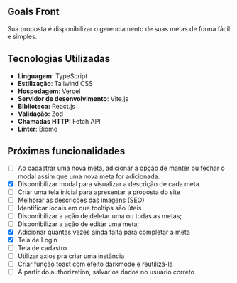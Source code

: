 ## Goals Front

Sua proposta é disponibilizar o gerenciamento de suas metas de forma fácil e simples.

## Tecnologias Utilizadas

- **Linguagem:** TypeScript
- **Estilização**: Tailwind CSS
- **Hospedagem**: Vercel
- **Servidor de desenvolvimento**: Vite.js
- **Biblioteca:** React.js
- **Validação:** Zod
- **Chamadas HTTP:** Fetch API
- **Linter**: Biome

## Próximas funcionalidades

- [ ] Ao cadastrar uma nova meta, adicionar a opção de manter ou fechar o modal assim que uma nova meta for adicionada.
- [x] Disponibilizar modal para visualizar a descrição de cada meta.
- [ ] Criar uma tela inicial para apresentar a proposta do site
- [ ] Melhorar as descrições das imagens (SEO)
- [ ] Identificar locais em que tooltips são úteis
- [ ] Disponibilizar a ação de deletar uma ou todas as metas;
- [ ] Disponibilizar a ação de editar uma meta;
- [x] Adicionar quantas vezes ainda falta para completar a meta
- [x] Tela de Login
- [ ] Tela de cadastro
- [ ] Utilizar axios pra criar uma instância
- [ ] Criar função toast com efeito darkmode e reutilizá-la
- [ ] A partir do authorization, salvar os dados no usuário correto
